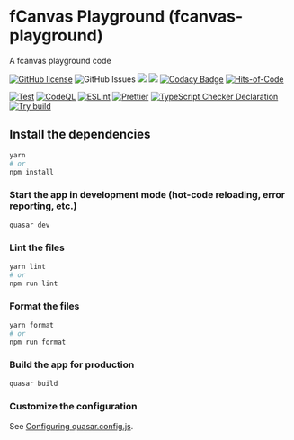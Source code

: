 # fCanvas Playground (fcanvas-playground)

A fcanvas playground code


[![GitHub license](https://img.shields.io/github/license/fcanvas/playground)](https://github.com/fcanvas/playground/blob/main/LICENSE) <img alt="GitHub Issues" src="https://img.shields.io/github/issues/fcanvas/playground" />
![](https://api.codiga.io/project/36164/score/svg)
![](https://api.codiga.io/project/36164/status/svg)
[![Codacy Badge](https://app.codacy.com/project/badge/Grade/f7aa98fed72047759afb7621e3f4f520)](https://app.codacy.com/gh/fcanvas/playground/dashboard?utm_source=gh&utm_medium=referral&utm_content=&utm_campaign=Badge_grade)
[![Hits-of-Code](https://hitsofcode.com/github/fcanvas/playground?branch=main)](https://hitsofcode.com/github/fcanvas/playground/view?branch=main)

[![Test](https://github.com/fcanvas/playground/actions/workflows/test.yml/badge.svg)](https://github.com/fcanvas/playground/actions/workflows/test.yml)
[![CodeQL](https://github.com/fcanvas/playground/actions/workflows/codeql.yml/badge.svg)](https://github.com/fcanvas/playground/actions/workflows/codeql.yml)
[![ESLint](https://github.com/fcanvas/playground/actions/workflows/eslint.yml/badge.svg)](https://github.com/fcanvas/playground/actions/workflows/eslint.yml)
[![Prettier](https://github.com/fcanvas/playground/actions/workflows/prettier.yml/badge.svg)](https://github.com/fcanvas/playground/actions/workflows/pretter.yml)
[![TypeScript Checker Declaration](https://github.com/fcanvas/playground/actions/workflows/typing.yml/badge.svg)](https://github.com/fcanvas/playground/actions/workflows/typing.yml)
[![Try build](https://github.com/fcanvas/playground/actions/workflows/try-build.yml/badge.svg)](https://github.com/fcanvas/playground/actions/workflows/try-build.yml)


## Install the dependencies
```bash
yarn
# or
npm install
```

### Start the app in development mode (hot-code reloading, error reporting, etc.)
```bash
quasar dev
```


### Lint the files
```bash
yarn lint
# or
npm run lint
```


### Format the files
```bash
yarn format
# or
npm run format
```



### Build the app for production
```bash
quasar build
```

### Customize the configuration
See [Configuring quasar.config.js](https://v2.quasar.dev/quasar-cli-vite/quasar-config-js).

